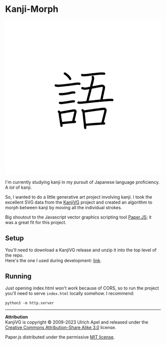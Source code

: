 # Kanji-Morph
![](./records/12.gif)

I'm currently studying kanji in my pursuit of Japanese language proficiency. A _lot_ of kanji.  

So, I wanted to do a little generative art project involving kanji.
I took the excellent SVG data from the [KanjiVG](http://kanjivg.tagaini.net/) project and created an algorithm to morph between kanji by moving all the individual strokes.  


Big shoutout to the Javascript vector graphics scripting tool [Paper.JS](http://paperjs.org/); it was a great fit for this project.

## Setup

You'll need to download a KanjiVG release and unzip it into the top level of the repo.  
Here's the one I used during development: [link](https://github.com/KanjiVG/kanjivg/releases/download/r20230110/kanjivg-20230110-all.zip).

## Running
Just opening index.html won't work because of CORS, so to run the project you'll need to serve `index.html` locally somehow.
I recommend:
```
python3 -m http.server
```

---
**Attribution**  
KanjiVG is copyright © 2009-2023 Ulrich Apel and released under the [Creative Commons Attribution-Share Alike 3.0](http://creativecommons.org/licenses/by-sa/3.0/) license.

Paper.js distributed under the permissive [MIT license](http://paperjs.org/license/).